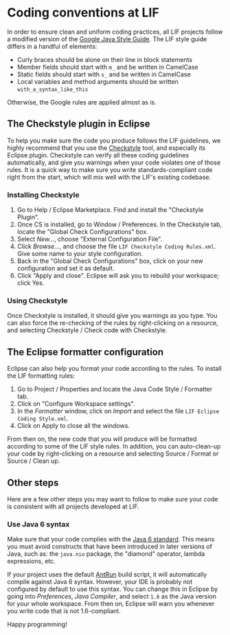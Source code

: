 # Coding conventions at LIF

In order to ensure clean and uniform coding practices, all LIF projects follow
a modified version of the
[Google Java Style Guide](https://google.github.io/styleguide/javaguide.html).
The LIF style guide differs in a handful of elements:

- Curly braces should be alone on their line in block statements
- Member fields should start with `m_` and be written in CamelCase
- Static fields should start with `s_` and be written in CamelCase
- Local variables and method arguments should be written
  `with_a_syntax_like_this`

Otherwise, the Google rules are applied almost as is.

## The Checkstyle plugin in Eclipse

To help you make sure the code you produce follows the LIF guidelines, we
highly recommend that you use the [Checkstyle](http://checkstyle.sf.net/) tool,
and especially its Eclipse plugin. Checkstyle can verify all these coding
guidelines automatically, and give you warnings when your code violates one of
those rules. It is a quick way to make sure you write standards-compliant code
right from the start, which will mix well with the LIF's existing codebase.

### Installing Checkstyle

1. Go to Help / Eclipse Marketplace. Find and install the "Checkstyle Plugin".
2. Once CS is installed, go to Window / Preferences. In the Checkstyle tab,
   locate the "Global Check Configurations" box.
3. Select *New...*, choose "External Configuration File".
4. Click *Browse...*, and choose the file `LIF Checkstyle Coding Rules.xml`.
   Give some name to your style configuration.
5. Back in the "Global Check Configurations" box, click on your new
   configuration and set it as default.
6. Click "Apply and close". Eclipse will ask you to rebuild your workspace;
   click Yes.

### Using Checkstyle

Once Checkstyle is installed, it should give you warnings as you type. You can
also force the re-checking of the rules by right-clicking on a resource, and
selecting Checkstyle / Check code with Checkstyle.

## The Eclipse formatter configuration

Eclipse can also help you format your code according to the rules. To install
the LIF formatting rules:

1. Go to Project / Properties and locate the Java Code Style / Formatter tab.
2. Click on "Configure Workspace settings".
3. In the *Formatter* window, click on *Import* and select the file
   `LIF Eclipse Coding Style.xml`.
4. Click on Apply to close all the windows.

From then on, the new code that you will produce will be formatted according to
some of the LIF style rules. In addition, you can auto-clean-up your code by
right-clicking on a resource and selecting Source / Format or Source / Clean up.

## Other steps

Here are a few other steps you may want to follow to make sure your code
is consistent with all projects developed at LIF.

### Use Java 6 syntax

Make sure that your code complies with the
[Java 6 standard](https://en.wikipedia.org/wiki/Java_version_history#Java_SE_6).
This means you must avoid constructs that have been introduced in later
versions of Java, such as: the `java.nio` package, the "diamond" operator,
lambda expressions, etc.

If your project uses the default [AntRun](https://github.com/sylvainhalle/AntRun)
build script, it will automatically compile against Java 6 syntax. However, your
IDE is probably not configured by default to use this syntax. You can change
this in Eclipse by going into *Preferences*, *Java Compiler*, and select `1.6`
as the Java version for your whole workspace. From then on, Eclipse will warn
you whenever you write code that is not 1.6-compliant.

Happy programming!